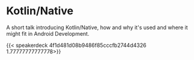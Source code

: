 # 

# Kotlin/Native

A short talk introducing Kotlin/Native, how and why it's used and where it might fit in Android Development.

{{< speakerdeck 4f1d481d08b9486f85cccfb2744d4326 1.77777777777778>}}